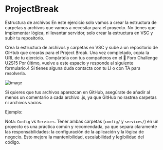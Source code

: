 # ProjectBreak

Estructura de archivos
En este ejercicio solo vamos a crear la estructura de carpetas y archivos que vamos a necesitar para el proyecto.  No tienes que implementar lógica, ni levantar servidor, solo crear la estructura en VSC y subir tu repositorio.


Crea la estructura de archivos y carpetas en VSC y sube a un repositorio de GiHtub que crearás para el Project Break.
Una vez completado, copia la URL de tu ejercicio.
Compártela con tus compañeros en el 👥 Foro Challenge U2S15
Por último, vuelve a este espacio y responde al siguiente formulario.4
Si tienes alguna duda contacta con tu LI o con TA para resolverla.

![image](https://github.com/user-attachments/assets/6f3133af-e1f3-4993-9f6d-e20d2ff2e612)




Si quieres que tus archivos aparezcan en GitHub, asegúrate de añadir al menos un comentario a cada archivo .js, ya que GitHub no rastrea carpetas ni archivos vacíos.

Ejemplo:



Nota: `Config` vs `Services`.
Tener ambas carpetas (`config/` y `services/`) en un proyecto es una práctica común y recomendada, ya que separa claramente las responsabilidades: la configuración de la aplicación y la lógica de negocio. Esto mejora la mantenibilidad, escalabilidad y legibilidad del código.
